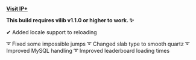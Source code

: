 **[Visit IP+](https://www.spigotmc.org/resources/105019/)**

**This build requires vilib v1.1.0 or higher to work. ✨**

✔ Added locale support to reloading

➰ Fixed some impossible jumps
➰ Changed slab type to smooth quartz
➰ Improved MySQL handling
➰ Improved leaderboard loading times

